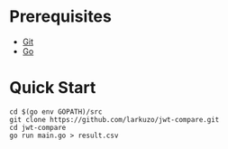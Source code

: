 # Prerequisites
- [Git](https://git-scm.com/book/en/v2/Getting-Started-Installing-Git)
- [Go](https://golang.org/doc/install)

# Quick Start
```
cd $(go env GOPATH)/src
git clone https://github.com/larkuzo/jwt-compare.git
cd jwt-compare
go run main.go > result.csv
```
